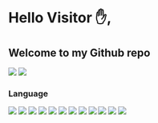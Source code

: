 # Hello Visitor :hand:,
## Welcome to my Github repo
[![](https://img.shields.io/badge/projects_-4-yellow)](#)
[![](https://img.shields.io/badge/repositories_-8-yellow)](#)
### Language 
[![](https://img.shields.io/badge/-HTML5-blue?logo=html5)](#)
[![](https://img.shields.io/badge/-CSS3-blue?logo=css3)](#)
[![](https://img.shields.io/badge/-JAVASCRIPT-yellow?logo=javascript)](#)
[![](https://img.shields.io/badge/-PHP-blue?logo=php)](#)
[![](https://img.shields.io/badge/-MYSQL-red?logo=mysql)](#)
[![](https://img.shields.io/badge/-C-blue?logo=c)](#)
[![](https://img.shields.io/badge/-C++-blue?logo=c++)](#)
[![](https://img.shields.io/badge/-JAVA-red?logo=java)](#)
[![](https://img.shields.io/badge/-ASP.NET-blue?logo=asp.net)](#)
[![](https://img.shields.io/badge/-DART-black?logo=dart)](#)
[![](https://img.shields.io/badge/-FLUTTER-red?logo=flutter)](#)
[![](https://img.shields.io/badge/-ANDROID-blue?logo=android)](#)

